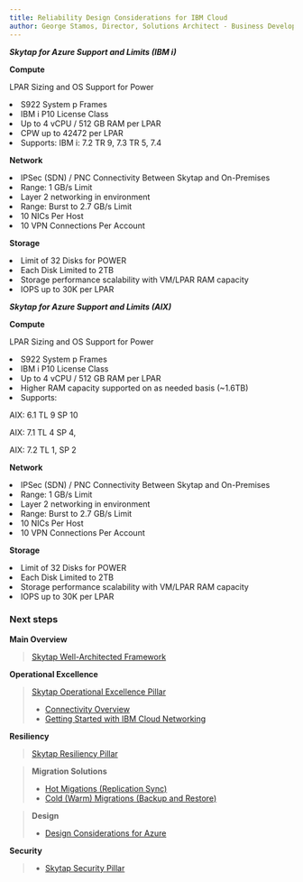 ```yaml
---
title: Reliability Design Considerations for IBM Cloud
author: George Stamos, Director, Solutions Architect - Business Development
---
```

***Skytap for Azure Support and Limits (IBM i)***


**Compute**

LPAR Sizing and OS Support
for Power

<li>S922 System p Frames
<li>IBM i P10 License Class
<li>Up to 4 vCPU / 512 GB RAM per LPAR
<li>CPW up to 42472 per LPAR
<li>Supports:
IBM i:  7.2 TR 9, 7.3 TR 5, 7.4


**Network**

<li>IPSec (SDN) / PNC Connectivity Between Skytap and On-Premises		<li>Range: 1 GB/s Limit
<li>Layer 2 networking in environment
 <li>Range: Burst to 2.7 GB/s Limit
<li>10 NICs Per Host
<li>10 VPN Connections Per Account


**Storage**
<li> Limit of 32 Disks for POWER
<li>Each Disk Limited to 2TB 
<li>Storage performance scalability with VM/LPAR RAM capacity
<li>IOPS up to 30K per LPAR


***Skytap for Azure Support and Limits (AIX)***


**Compute**

LPAR Sizing and OS Support
for Power

<li>S922 System p Frames
<li>IBM i P10 License Class
<li>Up to 4 vCPU / 512 GB RAM per LPAR
<li>Higher RAM capacity supported on as needed basis (~1.6TB)
<li>Supports:

AIX: 6.1 TL 9 SP 10

AIX: 7.1 TL 4 SP 4, 

AIX: 7.2 TL 1, SP 2



**Network**

<li>IPSec (SDN) / PNC Connectivity Between Skytap and On-Premises		<li>Range: 1 GB/s Limit
<li>Layer 2 networking in environment
 <li>Range: Burst to 2.7 GB/s Limit
<li>10 NICs Per Host
<li>10 VPN Connections Per Account


**Storage**
<li> Limit of 32 Disks for POWER
<li>Each Disk Limited to 2TB 
<li>Storage performance scalability with VM/LPAR RAM capacity
<li>IOPS up to 30K per LPAR

### Next steps

**Main Overview**
> [Skytap Well-Architected Framework](../README.md)

**Operational Excellence**
>[Skytap Operational Excellence Pillar](../operations/README.md)
>* [Connectivity Overview](../operations/connectivity/README.md)
>* [Getting Started with IBM Cloud Networking](../operations/connectivity/skytaponibmconnectivity.md)

**Resiliency**
> [Skytap Resiliency Pillar](README.md)

>**Migration Solutions**
>* [Hot Migations (Replication Sync)](solutions/HotMigrationOverview.md)
>* [Cold (Warm) Migrations (Backup and Restore)](solutions/ColdMigrationsOverview.md)

>**Design**
>* [Design Considerations for Azure](designconsiderationsazure.md)

**Security**
> * [Skytap Security Pillar](../security/README.md)

